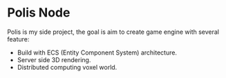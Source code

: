 # Polis Node

Polis is my side project, the goal is aim to create game engine with several feature:

- Build with ECS (Entity Component System) architecture.
- Server side 3D rendering.
- Distributed computing voxel world.

